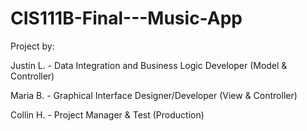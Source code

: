 # CIS111B-Final---Music-App

Project by: 

Justin L. - Data Integration and Business Logic Developer (Model & Controller)

Maria B. - Graphical Interface Designer/Developer (View & Controller)

Collin H. - Project Manager & Test (Production)
